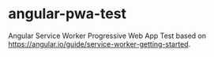 # angular-pwa-test
Angular Service Worker Progressive Web App Test based on  https://angular.io/guide/service-worker-getting-started.
